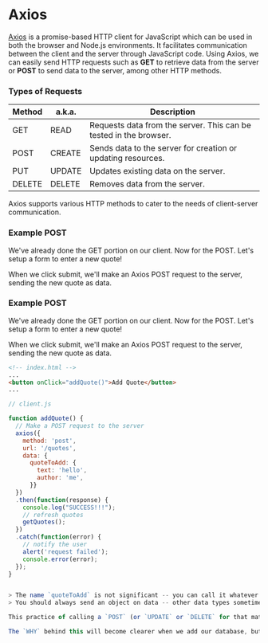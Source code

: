 # Axios

[Axios](https://axios-http.com/) is a promise-based HTTP client for JavaScript which can be used in both the browser and Node.js environments. It facilitates communication between the client and the server through JavaScript code. Using Axios, we can easily send HTTP requests such as **GET** to retrieve data from the server or **POST** to send data to the server, among other HTTP methods.

### Types of Requests

Method | a.k.a. | Description
--- | --- | ---
GET | READ | Requests data from the server. This can be tested in the browser.
POST | CREATE | Sends data to the server for creation or updating resources.
PUT | UPDATE | Updates existing data on the server.
DELETE | DELETE | Removes data from the server.

Axios supports various HTTP methods to cater to the needs of client-server communication.

### Example POST
We've already done the GET portion on our client. Now for the POST.
Let's setup a form to enter a new quote!

When we click submit, we'll make an Axios POST request to the server, sending the new quote as data.

### Example POST
We've already done the GET portion on our client. Now for the POST.
Let's setup a form to enter a new quote!

When we click submit, we'll make an Axios POST request to the server, sending the new quote as data.

```html
<!-- index.html -->
...
<button onClick="addQuote()">Add Quote</button>
...
```

```JavaScript
// client.js

function addQuote() {
  // Make a POST request to the server
  axios({
    method: 'post',
    url: '/quotes',
    data: {
      quoteToAdd: {
        text: 'hello',
        author: 'me',
      }}
  })
  .then(function(response) {
    console.log("SUCCESS!!!");
    // refresh quotes
    getQuotes();
  })
  .catch(function(error) {
    // notify the user
    alert('request failed');
    console.error(error);
  });
}


> The name `quoteToAdd` is not significant -- you can call it whatever you want, so long as it matches what the server is looking for on `req.body`!
> You should always send an object on data -- other data types sometimes have issues

This practice of calling a `POST` (or `UPDATE` or `DELETE` for that matter) and then immediately calling our `GET` request again is going to be a standard procedure for us to update our client with the data from the server. 

The `WHY` behind this will become clearer when we add our database, but essentially, having one `GET` request instead of returning data on every `POST`, `PUT`, and `DELETE` makes the server-side code much cleaner.
